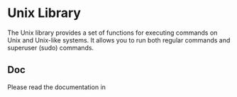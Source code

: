 
# Unix Library

The Unix library provides a set of functions for executing commands on Unix and Unix-like systems. It allows you to run both regular commands and superuser (sudo) commands.

## Doc
Please read the documentation in 
